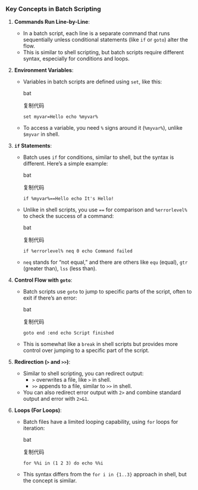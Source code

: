 ### Key Concepts in Batch Scripting

1. **Commands Run Line-by-Line**:
    
    - In a batch script, each line is a separate command that runs sequentially unless conditional statements (like `if` or `goto`) alter the flow.
    - This is similar to shell scripting, but batch scripts require different syntax, especially for conditions and loops.
2. **Environment Variables**:
    
    - Variables in batch scripts are defined using `set`, like this:
        
        bat
        
        复制代码
        
        `set myvar=Hello echo %myvar%`
        
    - To access a variable, you need `%` signs around it (`%myvar%`), unlike `$myvar` in shell.
3. **`if` Statements**:
    
    - Batch uses `if` for conditions, similar to shell, but the syntax is different. Here’s a simple example:
        
        bat
        
        复制代码
        
        `if %myvar%==Hello echo It's Hello!`
        
    - Unlike in shell scripts, you use `==` for comparison and `%errorlevel%` to check the success of a command:
        
        bat
        
        复制代码
        
        `if %errorlevel% neq 0 echo Command failed`
        
    - `neq` stands for “not equal,” and there are others like `equ` (equal), `gtr` (greater than), `lss` (less than).
4. **Control Flow with `goto`**:
    
    - Batch scripts use `goto` to jump to specific parts of the script, often to exit if there’s an error:
        
        bat
        
        复制代码
        
        `goto end :end echo Script finished`
        
    - This is somewhat like a `break` in shell scripts but provides more control over jumping to a specific part of the script.
5. **Redirection (`>` and `>>`)**:
    
    - Similar to shell scripting, you can redirect output:
        - `>` overwrites a file, like `>` in shell.
        - `>>` appends to a file, similar to `>>` in shell.
    - You can also redirect error output with `2>` and combine standard output and error with `2>&1`.
6. **Loops (For Loops)**:
    
    - Batch files have a limited looping capability, using `for` loops for iteration:
        
        bat
        
        复制代码
        
        `for %%i in (1 2 3) do echo %%i`
        
    - This syntax differs from the `for i in {1..3}` approach in shell, but the concept is similar.